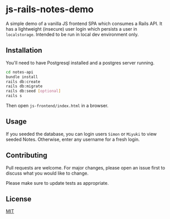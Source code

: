 # js-rails-notes-demo

A simple demo of a vanilla JS frontend SPA which consumes a Rails API. 
It has a lightweight (insecure) user login which persists a user in `localstorage`.
Intended to be run in local dev environment only.

## Installation

You'll need to have Postgresql installed and a postgres server running.

```bash
cd notes-api
bundle install
rails db:create
rails db:migrate
rails db:seed [optional]
rails s
```
Then open `js-frontend/index.html` in a browser.

## Usage

If you seeded the database, you can login users `Simon` or `Miyuki` to view seeded Notes.
Otherwise, enter any username for a fresh login.

## Contributing
Pull requests are welcome. For major changes, please open an issue first to discuss what you would like to change.

Please make sure to update tests as appropriate.

## License
[MIT](https://choosealicense.com/licenses/mit/)
